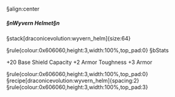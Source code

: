 §align:center
##### §nWyvern Helmet§n

§stack[draconicevolution:wyvern_helm]{size:64}

§rule{colour:0x606060,height:3,width:100%,top_pad:0}
§bStats

+20 Base Shield Capacity
+2 Armor Toughness
+3 Armor

§rule{colour:0x606060,height:3,width:100%,top_pad:0}
§recipe[draconicevolution:wyvern_helm]{spacing:2}
§rule{colour:0x606060,height:3,width:100%,top_pad:3}